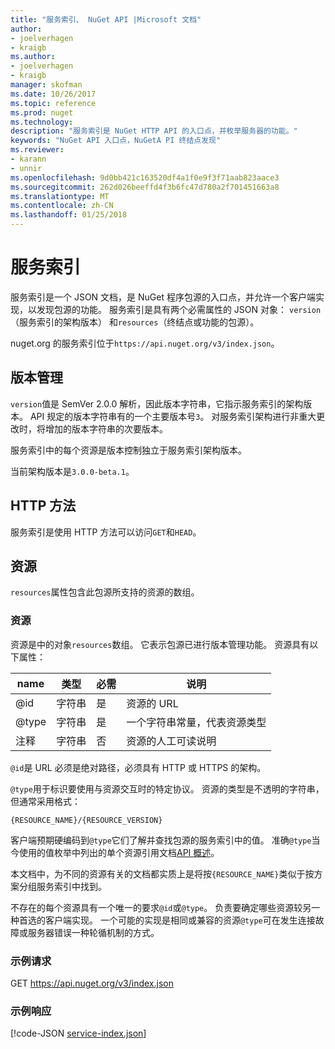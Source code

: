 ```yaml
---
title: "服务索引、 NuGet API |Microsoft 文档"
author:
- joelverhagen
- kraigb
ms.author:
- joelverhagen
- kraigb
manager: skofman
ms.date: 10/26/2017
ms.topic: reference
ms.prod: nuget
ms.technology: 
description: "服务索引是 NuGet HTTP API 的入口点，并枚举服务器的功能。"
keywords: "NuGet API 入口点，NuGetA PI 终结点发现"
ms.reviewer:
- karann
- unnir
ms.openlocfilehash: 9d0bb421c163520df4a1f0e9f3f71aab823aace3
ms.sourcegitcommit: 262d026beeffd4f3b6fc47d780a2f701451663a8
ms.translationtype: MT
ms.contentlocale: zh-CN
ms.lasthandoff: 01/25/2018
---
```

# <a name="service-index"></a>服务索引

服务索引是一个 JSON 文档，是 NuGet 程序包源的入口点，并允许一个客户端实现，以发现包源的功能。 服务索引是具有两个必需属性的 JSON 对象： `version` （服务索引的架构版本） 和`resources`（终结点或功能的包源）。

nuget.org 的服务索引位于`https://api.nuget.org/v3/index.json`。

## <a name="versioning"></a>版本管理

`version`值是 SemVer 2.0.0 解析，因此版本字符串，它指示服务索引的架构版本。
API 规定的版本字符串有的一个主要版本号`3`。 对服务索引架构进行非重大更改时，将增加的版本字符串的次要版本。

服务索引中的每个资源是版本控制独立于服务索引架构版本。

当前架构版本是`3.0.0-beta.1`。

## <a name="http-methods"></a>HTTP 方法

服务索引是使用 HTTP 方法可以访问`GET`和`HEAD`。

## <a name="resources"></a>资源

`resources`属性包含此包源所支持的资源的数组。

### <a name="resource"></a>资源

资源是中的对象`resources`数组。 它表示包源已进行版本管理功能。 资源具有以下属性：

name          | 类型   | 必需 | 说明
------------- | ------ | -------- | -----
@id           | 字符串 | 是      | 资源的 URL
@type         | 字符串 | 是      | 一个字符串常量，代表资源类型
注释       | 字符串 | 否       | 资源的人工可读说明

`@id`是 URL 必须是绝对路径，必须具有 HTTP 或 HTTPS 的架构。

`@type`用于标识要使用与资源交互时的特定协议。 资源的类型是不透明的字符串，但通常采用格式：

    {RESOURCE_NAME}/{RESOURCE_VERSION}

客户端预期硬编码到`@type`它们了解并查找包源的服务索引中的值。 准确`@type`当今使用的值枚举中列出的单个资源引用文档[API 概述](overview.md#resources-and-schema)。

本文档中，为不同的资源有关的文档都实质上是将按`{RESOURCE_NAME}`类似于按方案分组服务索引中找到。 

不存在的每个资源具有一个唯一的要求`@id`或`@type`。 负责要确定哪些资源较另一种首选的客户端实现。 一个可能的实现是相同或兼容的资源`@type`可在发生连接故障或服务器错误一种轮循机制的方式。

### <a name="sample-request"></a>示例请求

GET https://api.nuget.org/v3/index.json

### <a name="sample-response"></a>示例响应

[!code-JSON [service-index.json](./_data/service-index.json)]
